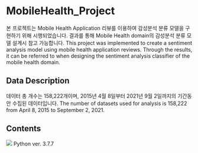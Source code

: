 # MobileHealth_Project
본 프로젝트는 Mobile Health Application 리뷰를 이용하여 감성분석 분류 모델을 구현하기 위해 시행되었습니다.
결과를 통해 Mobile Health domain의 감성분석 분류 모델 설계시 참고 가능합니다.
This project was implemented to create a sentiment analysis model using mobile health application reviews.
Through the results, it can be referred to when designing the sentiment analysis classifier of the mobile health domain.

## Data Description
데이터 총 개수는 158,222개이며, 2015년 4월 8일부터 2021년 9월 2일까지의 기간동안 수집된 데이터입니다.
The number of datasets used for analysis is 158,222 from April 8, 2015 to September 2, 2021.

## Contents
<img src="https://img.shields.io/badge/Python-3776AB?style=plastic&logo=Python&logoColor=white">
Python ver. 3.7.7
